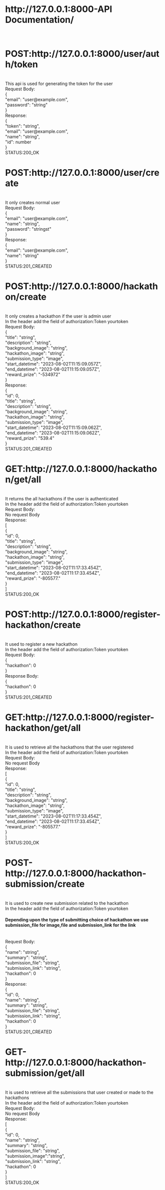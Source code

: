 <h1>http://127.0.0.1:8000-API Documentation/</h1><br>

<h1>POST:http://127.0.0.1:8000/user/auth/token</h1><br>
This api is used for generating the token for the user<br>
Request Body:<br>
{<br>
  "email": "user@example.com",<br>
  "password": "string"<br>
}<br>
Response:<br>
{<br>
  "token": "string",<br>
  "email": "user@example.com",<br>
  "name": "string",<br>
  "id": number<br>
}<br>
STATUS:200_OK<br>

<h1>POST:http://127.0.0.1:8000/user/create</h1><br>
It only creates normal user<br>
Request Body:<br>
{<br>
  "email": "user@example.com",<br>
  "name": "string",<br>
  "password": "stringst"<br>
}<br>
Response:<br>
{<br>
  "email": "user@example.com",<br>
  "name": "string"<br>
}<br>
STATUS:201_CREATED<br>

<h1>POST:http://127.0.0.1:8000/hackathon/create</h1><br>
It only creates a hackathon if the user is admin user<br>
In the header add the field of authorization:Token yourtoken<br>
Request Body:<br>
{<br>
  "title": "string",<br>
  "description": "string",<br>
  "background_image": "string",<br>
  "hackathon_image": "string",<br>
  "submission_type": "image",<br>
  "start_datetime": "2023-08-02T11:15:09.057Z",<br>
  "end_datetime": "2023-08-02T11:15:09.057Z",<br>
  "reward_prize": "-534972"<br>
}<br>
Response:<br>
{<br>
  "id": 0,<br>
  "title": "string",<br>
  "description": "string",<br>
  "background_image": "string",<br>
  "hackathon_image": "string",<br>
  "submission_type": "image",<br>
  "start_datetime": "2023-08-02T11:15:09.062Z",<br>
  "end_datetime": "2023-08-02T11:15:09.062Z",<br>
  "reward_prize": "539.4"<br>
}<br>
STATUS:201_CREATED<br>

<h1>GET:http://127.0.0.1:8000/hackathon/get/all</h1><br>
It returns the all hackathons if the user is authenticated<br>
In the header add the field of  authorization:Token yourtoken<br>
Request Body:<br>
No request Body<br>
Response:<br>
[<br>
  {<br>
    "id": 0,<br>
    "title": "string",<br>
    "description": "string",<br>
    "background_image": "string",<br>
    "hackathon_image": "string",<br>
    "submission_type": "image",<br>
    "start_datetime": "2023-08-02T11:17:33.454Z",<br>
    "end_datetime": "2023-08-02T11:17:33.454Z",<br>
    "reward_prize": "-805577."<br>
  }<br>
]<br>
STATUS:200_OK<br>

<h1>POST:http://127.0.0.1:8000/register-hackathon/create</h1><br>
It used to register a new hackathon<br>
In the header add the field of  authorization:Token yourtoken<br>
Request Body:<br>
{<br>
  "hackathon": 0<br>
}<br>
Response Body:<br>
{<br>
  "hackathon": 0<br>
}<br>
STATUS:201_CREATED<br>

<h1>GET:http://127.0.0.1:8000/register-hackathon/get/all</h1><br>
It is used to retrieve all the hackathons that the user registered<br>
In the header add the field of  authorization:Token yourtoken<br>
Request Body:<br>
No request Body<br>
Response:<br>
[<br>
  {<br>
    "id": 0,<br>
    "title": "string",<br>
    "description": "string",<br>
    "background_image": "string",<br>
    "hackathon_image": "string",<br>
    "submission_type": "image",<br>
    "start_datetime": "2023-08-02T11:17:33.454Z",<br>
    "end_datetime": "2023-08-02T11:17:33.454Z",<br>
    "reward_prize": "-805577."<br>
  }<br>
]<br>
STATUS:200_OK<br>

<h1>POST-http://127.0.0.1:8000/hackathon-submission/create</h1><br>
It is used to create new submission related to the hackathon<br>
In the header add the field of  authorization:Token yourtoken<br>
<h4>Depending upon the type of submitting choice of hackathon we use submission_file for image,file and submission_link for the link </h4><br>
Request Body:<br>
{<br>
  "name": "string",<br>
  "summary": "string",<br>
  "submission_file": "string",<br>
  "submission_link": "string",<br>
  "hackathon": 0<br>
}<br>
Response:<br>
{<br>
  "id": 0,<br>
  "name": "string",<br>
  "summary": "string",<br>
  "submission_file": "string",<br>
  "submission_link": "string",<br>
  "hackathon": 0<br>
}<br>
STATUS:201_CREATED<br>

<h1>GET-http://127.0.0.1:8000/hackathon-submission/get/all</h1><br>
It is used to retrieve all the submissions that user created or made to the hackathons<br>
In the header add the field of  authorization:Token yourtoken<br>
Request Body:<br>
No request Body<br>
Response:<br>
[<br>
{<br>
  "id": 0,<br>
  "name": "string",<br>
  "summary": "string",<br>
  "submission_file": "string",<br>
  "submission_image":"string",<br>
  "submission_link": "string",<br>
  "hackathon": 0<br>
}<br>
]<br>
STATUS:200_OK<br>
